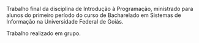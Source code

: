 Trabalho final da disciplina de Introdução à Programação,
ministrado para alunos do primeiro período do curso de Bacharelado em Sistemas de Informação
na Universidade Federal de Goiás.

Trabalho realizado em grupo.
